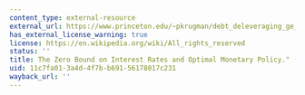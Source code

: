 ```yaml
---
content_type: external-resource
external_url: https://www.princeton.edu/~pkrugman/debt_deleveraging_ge_pk.pdf
has_external_license_warning: true
license: https://en.wikipedia.org/wiki/All_rights_reserved
status: ''
title: The Zero Bound on Interest Rates and Optimal Monetary Policy." (PDF)
uid: 11c7fa01-3a4d-4f7b-b691-56178017c231
wayback_url: ''
---
```

